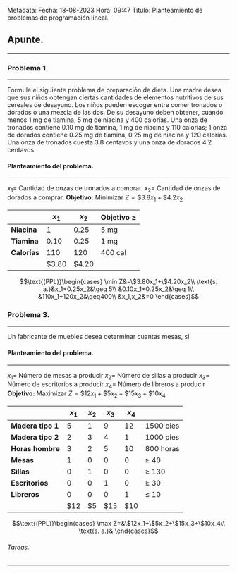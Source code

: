 Metadata:
Fecha: 18-08-2023
Hora: 09:47
Título: Planteamiento de problemas de programación lineal.

## Apunte.
---
### Problema 1.
---
Formule el siguiente problema de preparación de dieta. Una madre desea que sus niños obtengan ciertas cantidades de elementos nutritivos de sus cereales de desayuno. Los niños pueden escoger entre comer tronados o dorados o una mezcla de las dos. De su desayuno deben obtener, cuando menos 1 mg de tiamina, 5 mg de niacina y 400 calorías. Una onza de tronados contiene 0.10 mg de tiamina, 1 mg de niacina y 110 calorías; 1 onza de dorados contiene 0.25 mg de tiamina, 0.25 mg de niacina y 120 calorías. Una onza de tronados cuesta 3.8 centavos y una onza de dorados 4.2 centavos.

#### Planteamiento del problema.
---
$x_1=$ Cantidad de onzas de tronados a comprar.
$x_2=$ Cantidad de onzas de dorados a comprar.
**Objetivo:** Minimizar $Z=\$3.8x_1+\$4.2x_2$

|  | $x_1$ | $x_2$ | **Objetivo** $\geq$ |
| --- | --- | --- | --- |
| **Niacina** | 1 | 0.25 | 5 mg |
| **Tiamina** | 0.10 | 0.25 | 1 mg |
| **Calorías** | 110 | 120 | 400 cal |
| | $3.80 | $4.20 | |

$$\text{(PPL)}\begin{cases} \min Z&=\$3.80x_1+\$4.20x_2\\ \text{s. a.}&x_1+0.25x_2&\geq 5\\ &0.10x_1+0.25x_2&\geq 1\\ &110x_1+120x_2&\geq400\\ &x_1,x_2&=0 \end{cases}$$


### Problema 3.
---
Un fabricante de muebles desea determinar cuantas mesas, si

#### Planteamiento del problema.
---
$x_1=$ Número de mesas a producir
$x_2=$ Número de sillas a producir
$x_3=$ Número de escritorios a producir
$x_4=$ Número de libreros a producir
**Objetivo:** Maximizar $Z=\$12x_1+\$5x_2+\$15x_3+\$10x_4$

|  | $x_1$ | $x_2$ | $x_3$ | $x_4$ |  |
| --- | --- | --- | --- | --- | --- |
| **Madera tipo 1** | 5 | 1 | 9 | 12 | 1500 pies |
| **Madera tipo 2** | 2 | 3 | 4 | 1 | 1000 pies |
| **Horas hombre** | 3 | 2 | 5 | 10 | 800 horas |
| **Mesas** | 1 | 0 | 0 | 0 | $\geq$ 40 |
| **Sillas** | 0 | 1 | 0 | 0 | $\geq$ 130 | 
| **Escritorios** | 0 | 0 | 1 | 0 | $\geq$ 30 |
| **Libreros** | 0 | 0 | 0 | 1 | $\leq$ 10 |
|  | $12 | $5 | $15 | $10 |  |

$$\text{(PPL)}\begin{cases} \max Z=&\$12x_1+\$5x_2+\$15x_3+\$10x_4\\ \text{s. a.}& \end{cases}$$



###### Tareas.
---

